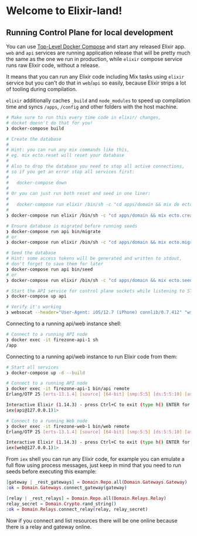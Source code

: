 # Welcome to Elixir-land!

## Running Control Plane for local development

You can use [Top-Level Docker Compose](../docker-compose.yml) and start any released Elixir
app. `web` and `api` services are running application release that will be pretty much the same
as the one we run in production, while `elixir` compose service runs raw Elixir code, without a release.

It means that you can run any Elixir code including Mix tasks using `elixir` service but you can't do that
in `web`/`api` so easily, because Elixir strips a lot of tooling during compilation.

`elixir` additionally caches `_build` and `node_modules` to speed up compilation time and syncs
`/apps`, `/config` and other folders with the host machine.

```bash
# Make sure to run this every time code in elixir/ changes,
# docket doesn't do that for you!
❯ docker-compose build

# Create the database
#
# Hint: you can run any mix commands like this,
# eg. mix ecto.reset will reset your database
#
# Also to drop the database you need to stop all active connections,
# so if you get an error stop all services first:
#
#   docker-compose down
#
# Or you can just run both reset and seed in one liner:
#
#   docker-compose run elixir /bin/sh -c "cd apps/domain && mix do ecto.reset, ecto.seed"
#
❯ docker-compose run elixir /bin/sh -c "cd apps/domain && mix ecto.create"

# Ensure database is migrated before running seeds
❯ docker-compose run api bin/migrate
# or
❯ docker-compose run elixir /bin/sh -c "cd apps/domain && mix ecto.migrate"

# Seed the database
# Hint: some access tokens will be generated and written to stdout,
# don't forget to save them for later
❯ docker-compose run api bin/seed
# or
❯ docker-compose run elixir /bin/sh -c "cd apps/domain && mix ecto.seed"

# Start the API service for control plane sockets while listening to STDIN (where you will see all the logs)
❯ docker-compose up api

# Verify it's working
❯ websocat --header="User-Agent: iOS/12.7 (iPhone) connlib/0.7.412" "ws://127.0.0.1:13001/gateway/websocket?token=GATEWAY_TOKEN_FROM_SEEDS&external_id=thisisrandomandpersistent&name_suffix=kkX1&public_key=kceI60D6PrwOIiGoVz6hD7VYCgD1H57IVQlPJTTieUE="
```

Connecting to a running api/web instance shell:

```bash
# Connect to a running API node
❯ docker exec -it firezone-api-1 sh
/app
```

Connecting to a running api/web instance to run Elixir code from them:

```bash
# Start all services
❯ docker-compose up -d --build

# Connect to a running API node
❯ docker exec -it firezone-api-1 bin/api remote
Erlang/OTP 25 [erts-13.1.4] [source] [64-bit] [smp:5:5] [ds:5:5:10] [async-threads:1]

Interactive Elixir (1.14.3) - press Ctrl+C to exit (type h() ENTER for help)
iex(api@127.0.0.1)1>

# Connect to a running Web node
❯ docker exec -it firezone-web-1 bin/web remote
Erlang/OTP 25 [erts-13.1.4] [source] [64-bit] [smp:5:5] [ds:5:5:10] [async-threads:1]

Interactive Elixir (1.14.3) - press Ctrl+C to exit (type h() ENTER for help)
iex(web@127.0.0.1)1>
```

From `iex` shell you can run any Elixir code, for example you can emulate a full flow using process messages,
just keep in mind that you need to run seeds before executing this example:

```elixir
[gateway | _rest_gateways] = Domain.Repo.all(Domain.Gateways.Gateway)
:ok = Domain.Gateways.connect_gateway(gateway)

[relay | _rest_relays] = Domain.Repo.all(Domain.Relays.Relay)
relay_secret = Domain.Crypto.rand_string()
:ok = Domain.Relays.connect_relay(relay, relay_secret)
```

Now if you connect and list resources there will be one online because there is a relay and gateway online.
